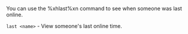 You can use the %xhlast%xn command to see when someone was last online.

`last <name>` - View someone's last online time.